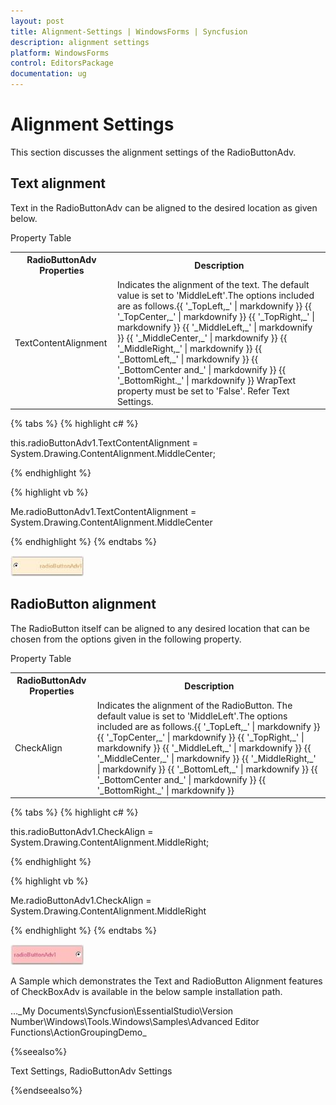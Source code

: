 ```yaml
---
layout: post
title: Alignment-Settings | WindowsForms | Syncfusion
description: alignment settings
platform: WindowsForms
control: EditorsPackage
documentation: ug
---
```


# Alignment Settings

This section discusses the alignment settings of the RadioButtonAdv.

## Text alignment

Text in the RadioButtonAdv can be aligned to the desired location as given below.

Property Table

<table>
<tr>
<th>
RadioButtonAdv Properties</th><th>
Description</th></tr>
<tr>
<td>
TextContentAlignment</td><td>
Indicates the alignment of the text. The default value is set to 'MiddleLeft'.The options included are as follows.{{ '_TopLeft,_' | markdownify }} {{ '_TopCenter,_' | markdownify }} {{ '_TopRight,_' | markdownify }} {{ '_MiddleLeft,_' | markdownify }} {{ '_MiddleCenter,_' | markdownify }} {{ '_MiddleRight,_' | markdownify }} {{ '_BottomLeft,_' | markdownify }} {{ '_BottomCenter and_' | markdownify }} {{ '_BottomRight._' | markdownify }} WrapText property must be set to 'False'. Refer Text Settings.</td></tr>
</table>

{% tabs %}
{% highlight c# %}

this.radioButtonAdv1.TextContentAlignment = System.Drawing.ContentAlignment.MiddleCenter;

{% endhighlight %}

{% highlight vb %}

Me.radioButtonAdv1.TextContentAlignment = System.Drawing.ContentAlignment.MiddleCenter

{% endhighlight %}
{% endtabs %}

![](Overview_images/Overview_img634.jpeg) 


## RadioButton alignment

The RadioButton itself can be aligned to any desired location that can be chosen from the options given in the following property.

Property Table

<table>
<tr>
<th>
RadioButtonAdv Properties</th><th>
Description</th></tr>
<tr>
<td>
CheckAlign</td><td>
Indicates the alignment of the RadioButton. The default value is set to 'MiddleLeft'.The options included are as follows.{{ '_TopLeft,_' | markdownify }} {{ '_TopCenter,_' | markdownify }} {{ '_TopRight,_' | markdownify }} {{ '_MiddleLeft,_' | markdownify }} {{ '_MiddleCenter,_' | markdownify }} {{ '_MiddleRight,_' | markdownify }} {{ '_BottomLeft,_' | markdownify }} {{ '_BottomCenter and_' | markdownify }} {{ '_BottomRight._' | markdownify }}</td></tr>
</table>

{% tabs %}
{% highlight c# %}

this.radioButtonAdv1.CheckAlign = System.Drawing.ContentAlignment.MiddleRight;

{% endhighlight %}

{% highlight vb %}

Me.radioButtonAdv1.CheckAlign = System.Drawing.ContentAlignment.MiddleRight

{% endhighlight %}
{% endtabs %}

![](Overview_images/Overview_img635.jpeg)


A Sample which demonstrates the Text and RadioButton Alignment features of CheckBoxAdv is available in the below sample installation path.

…\_My Documents\Syncfusion\EssentialStudio\Version Number\Windows\Tools.Windows\Samples\Advanced Editor Functions\ActionGroupingDemo_

{%seealso%}

Text Settings, RadioButtonAdv Settings

{%endseealso%}